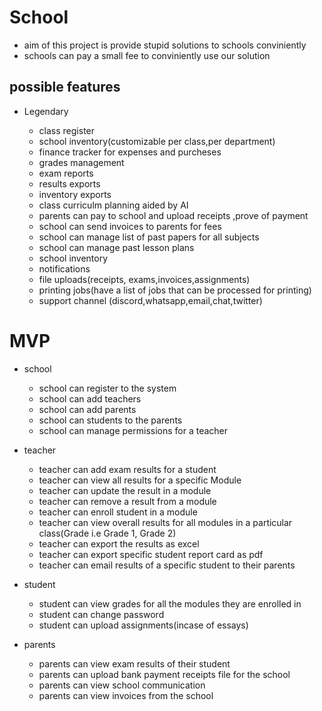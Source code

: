 # School

- aim of this project is provide stupid solutions to schools conviniently
- schools can pay a small fee to conviniently use our solution


## possible features

- Legendary

    - class register
    - school inventory(customizable per class,per department)
    - finance tracker for expenses and purcheses
    - grades management
    - exam reports
    - results exports
    - inventory exports
    - class curriculm planning aided by AI 
    - parents can pay to school and upload receipts ,prove of payment
    - school can send invoices to parents for fees
    - school can manage list of past papers for all subjects
    - school can manage past lesson plans
    - school inventory
    - notifications
    - file uploads(receipts, exams,invoices,assignments)
    - printing jobs(have a list of jobs that can be processed for printing)
    - support channel (discord,whatsapp,email,chat,twitter)

# MVP
- school

    - school can register to the system
    - school can add teachers
    - school can add parents
    - school can students to the parents
    - school can manage permissions for a teacher

- teacher

    - teacher can add exam results for a student
    - teacher can view all results for a specific Module
    - teacher can update the result in a module 
    - teacher can remove a result from a module
    - teacher can enroll student in a module
    - teacher can view overall results for all modules in a particular class(Grade i.e Grade 1, Grade 2)
    - teacher can export the results as excel
    - teacher can export specific student report card as pdf
    - teacher can email results of a specific student to their parents

- student

    - student can view grades for all the modules they are enrolled in
    - student can change password
    - student can upload assignments(incase of essays)

- parents
    - parents can view exam results of their student
    - parents can upload bank payment receipts file for the school
    - parents can view school communication
    - parents can view invoices from the school
